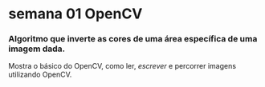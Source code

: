 # semana 01 OpenCV
### Algoritmo que inverte as cores de uma área específica de uma imagem dada.
Mostra o básico do OpenCV, como ler, *escrever* e percorrer imagens utilizando OpenCV.



